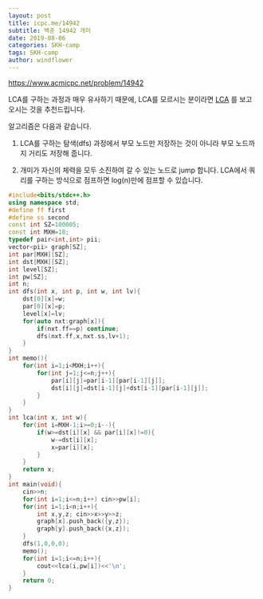 ```yaml
---
layout: post
title: icpc.me/14942
subtitle: 백준 14942 개미
date: 2019-08-06
categories: SKH-camp
tags: SKH-camp
author: windflower
---
```


<https://www.acmicpc.net/problem/14942>

LCA를 구하는 과정과 매우 유사하기 때문에, LCA를 모르시는 분이라면 [LCA](https://cyberflower.github.io/2019/07/22/LCA.html) 를 보고 오시는 것을 추천드립니다.

알고리즘은 다음과 같습니다.

1. LCA를 구하는 탐색(dfs) 과정에서 부모 노드만 저장하는 것이 아니라 부모 노드까지 거리도 저장해 줍니다.

2. 개미가 자신의 체력을 모두 소진하여 갈 수 있는 노드로 jump 합니다. LCA에서 쿼리를 구하는 방식으로 점프하면 log(n)만에 점프할 수 있습니다.

```cpp
#include<bits/stdc++.h>
using namespace std;
#define ff first
#define ss second
const int SZ=100005;
const int MXH=18;
typedef pair<int,int> pii;
vector<pii> graph[SZ];
int par[MXH][SZ];
int dst[MXH][SZ];
int level[SZ];
int pw[SZ];
int n;
int dfs(int x, int p, int w, int lv){
	dst[0][x]=w;
	par[0][x]=p;
	level[x]=lv;
	for(auto nxt:graph[x]){
		if(nxt.ff==p) continue;
		dfs(nxt.ff,x,nxt.ss,lv+1);
	}
}
int memo(){
	for(int i=1;i<MXH;i++){
		for(int j=1;j<=n;j++){
			par[i][j]=par[i-1][par[i-1][j]];
			dst[i][j]=dst[i-1][j]+dst[i-1][par[i-1][j]];
		}
	}
}
int lca(int x, int w){
	for(int i=MXH-1;i>=0;i--){
		if(w>=dst[i][x] && par[i][x]!=0){
			w-=dst[i][x];
			x=par[i][x];
		}
	}
	return x;
}
int main(void){
	cin>>n;
	for(int i=1;i<=n;i++) cin>>pw[i];
	for(int i=1;i<n;i++){
		int x,y,z; cin>>x>>y>>z;
		graph[x].push_back({y,z});
		graph[y].push_back({x,z});
	}
	dfs(1,0,0,0);
	memo();
	for(int i=1;i<=n;i++){
		cout<<lca(i,pw[i])<<'\n';
	}
	return 0;
}
```
